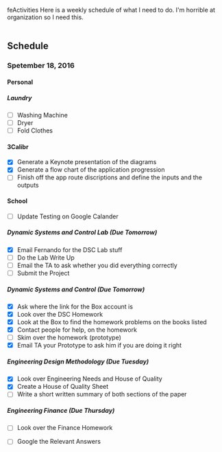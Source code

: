 feActivities
Here is a weekly schedule of what I need to do. I'm horrible at organization so I need this.<br/><br/>

## Schedule
### Spetember 18, 2016
#### Personal
##### Laundry

- [ ] Washing Machine
- [ ] Dryer
- [ ] Fold Clothes

#### 3Calibr

- [x] Generate a Keynote presentation of the diagrams
- [x] Generate a flow chart of the application progression
- [ ] Finish off the app route discriptions and define the inputs and the outputs

#### School

- [ ] Update Testing on Google Calander

##### Dynamic Systems and Control Lab (Due Tomorrow)

- [x] Email Fernando for the DSC Lab stuff
- [ ] Do the Lab Write Up
- [ ] Email the TA to ask whether you did everything correctly
- [ ] Submit the Project

##### Dynamic Systems and Control (Due Tomorrow)

- [x] Ask where the link for the Box account is
- [x] Look over the DSC Homework
- [x] Look at the Box to find the homework problems on the books listed
- [x] Contact people for help, on the homework
- [ ] Skim over the homework (prototype)
- [x] Email TA your Prototype to ask him if you are doing it right

##### Engineering Design Methodology (Due Tuesday)

- [x] Look over Engineering Needs and House of Quality
- [x] Create a House of Quality Sheet
- [ ] Write a short written summary of both sections of the paper

##### Engineering Finance (Due Thursday)

- [ ] Look over the Finance Homework
- [ ] Google the Relevant Answers


